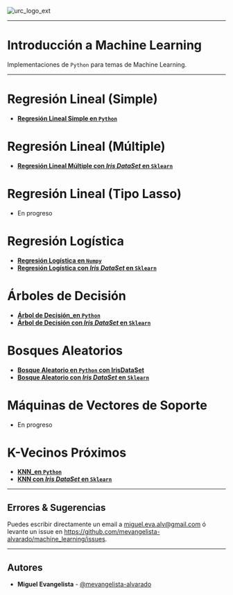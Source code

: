 ![urc_logo_ext](https://github.com/URC-MAC/.github/assets/28746720/1d2b04df-5870-457b-82ab-4eb97ec99e17)
___

# Introducción a Machine Learning
Implementaciones de `Python` para temas de Machine Learning. 
___
  
# Regresión Lineal (Simple)
  * **[Regresión Lineal Simple en `Python`](https://github.com/mevangelista-alvarado/machine_learning/blob/main/Regresion_Lineal_simple_ejemplo_de_juguete_con_Sklearn.ipynb)**
  
# Regresión Lineal (Múltiple)
  * **[Regresión Lineal Múltiple con _Iris DataSet_ en `Sklearn`](https://github.com/mevangelista-alvarado/machine_learning/blob/main/Regresion_Lineal_en_Iris_con_Sklearn.ipynb)**

# Regresión Lineal (Tipo Lasso)
  * En progreso
    
# Regresión Logística
  * **[Regresión Logística en `Numpy`](https://github.com/mevangelista-alvarado/machine_learning/blob/main/Regresion_Logistica_primer_ejemplo.ipynb)**
  * **[Regresión Logística con _Iris DataSet_ en `Sklearn`](https://github.com/mevangelista-alvarado/machine_learning/blob/main/Regresion_Logistica_en_IrisDataset_con_Sklearn.ipynb)**

# Árboles de Decisión 
  * **[Árbol de Decisión_en `Python`](https://github.com/mevangelista-alvarado/machine_learning/blob/main/Arbol_De_Decision_en_IrisDataset_con_Sklearn.ipynb)**
  * **[Árbol de Decisión con _Iris DataSet_ en `Sklearn`](https://github.com/mevangelista-alvarado/machine_learning/blob/main/Arbol_De_Decision_en_IrisDataset_con_Sklearn.ipynb)**

# Bosques Aleatorios
  * **[Bosque Aleatorio en `Python` con IrisDataSet](https://github.com/mevangelista-alvarado/machine_learning/blob/main/Bosque_Aleatorio_primer_ejemplo.ipynb)**
  * **[Bosque Aleatorio con _Iris DataSet_ en `Sklearn`](https://github.com/mevangelista-alvarado/machine_learning/blob/main/Bosque_Aleatorio_en_IrisDataset_con_Sklearn.ipynb)**
    
# Máquinas de Vectores de Soporte
  * En progreso

# K-Vecinos Próximos
  * **[KNN_en `Python`](https://github.com/mevangelista-alvarado/machine_learning/blob/main/KNN_primer_ejemplo.ipynb)**
  * **[KNN con _Iris DataSet_ en `Sklearn`](https://github.com/mevangelista-alvarado/machine_learning/blob/main/KNN_en_IrisDataset_con_Sklearn.ipynb)**


___

## Errores & Sugerencias

Puedes escribir directamente un email a [miguel.eva.alv@gmail.com](mailto:miguel.eva.alv@gmail.com) ó levante un issue en https://github.com/mevangelista-alvarado/machine_learning/issues.
___

## Autores

 * **Miguel Evangelista** - [@mevangelista-alvarado](https://github.com/mevangelista-alvarado)
